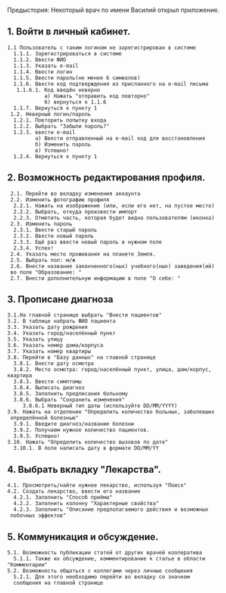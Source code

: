 

Предыстория: Некоторый врач по имени Василий открыл приложение.

## 1. Войти в личный кабинет.
    1.1 Пользователь с таким логином не зарегистрирован в системе
      1.1.1. Зарегистрироваться в системе
      1.1.2. Ввести ФИО
      1.1.3. Указать e-mail
      1.1.4. Ввести логин
      1.1.5. Ввести пароль(не менее 6 символов)
      1.1.6. Ввести код подтверждения из присланного на e-mail письма
       1.1.6.1. Код введён неверно
                а) Нажать "отправить код повторно"
                б) вернуться к 1.1.6
      1.1.7. Вернуться к пункту 1
     1.2. Неверный логин/пароль
      1.2.1. Повторить попытку входа
      1.2.2. Выбрать "Забыли пароль?"
      1.2.3. ввести e-mail
             а) Ввести отправленный на e-mail код для восстановления
             б) Изменить пароль
             в) Успешно!
      1.2.4. Вернуться к пункту 1
## 2. Возможность редактирования профиля.  
     2.1. Перейти во вкладку изменения аккаунта
     2.2. Изменить фотографию профиля
      2.2.1. Нажать на изображение (или, если его нет, на пустое место)
      2.2.2. Выбрать, откуда произвести импорт
      2.2.3. Отметить часть, которая будет видна пользователям (иконка)
     2.3. Изменить пароль
      2.3.1. Ввести старый пароль
      2.3.2. Ввести новый пароль
      2.3.3. Ещё раз ввести новый пароль в нужном поле
      2.3.4. Успех!
     2.4. Указать место проживания на планете Земля.
     2.5. Выбрать пол: м/ж
     2.6. Внести название законченного(ных) учебного(ных) заведения(ий)
     во поле "Образование: "
     2.7. Внести дополнительную информацию в поле "О себе: "
## 3. Прописане диагноза
    3.1.На главной странице выбрать "Внести пациентов"
    3.2. В таблице набрать ФИО пациента
    3.3. Указать дату рождения
    3.4. Указать город/населённый пункт
    3.5. Указать улицу
    3.6. Указать номер дома/корпуса
    3.7. Указать номер квартиры
    3.8. Перейти в "Базу данных" на главной странице
      3.8.1. Внести дату осмотра
      3.8.2. Место осмотра: город/населённый пункт, улица, дом/корпус, квартира
      3.8.3. Ввести симптомы
      3.8.4. Выписать диагноз
      3.8.5. Заполнить предписания больному
      3.8.6. Выбрать "Сохранить изменения"
         3.8.6.1 Неверный тип даты (используйте DD/MM/YYYY)
    3.9. Нажать на отделение "Определить количество больных, заболевших
     определённой болезнью"
      3.9.1. Введите диагноз/название болезни
      3.9.2. Получаем нужное количество пациентов. 
      3.9.3. Успешно!
    3.10. Нажать "Определить количество вызовов по дате"
      3.10.1. В поле написать дату в формате DD/MM/YY

## 4. Выбрать вкладку "Лекарства".
    4.1. Просмотреть/найти нужное лекарство, используя "Поиск"
    4.2. Создать лекарство, ввести его название
      4.2.1. Заполнить "Способ приёма"
      4.2.2. Заполнить колонну "Характерные свойства"
      4.2.3. Заполнить "Описание предполагаемого действия и возможных
     побочных эффектов"
## 5. Коммуникация и обсуждение.
    5.1. Возможность публикации статей от других врачей кооператива
      5.1.1. Также их обсуждение, комментирование к статье в области "Комментарии"
    5.2. Возможность общаться с коллегами через личные сообщения
      5.2.1. Для этого необходимо перейти во вкладку со значком
      сообщения на главной странице
